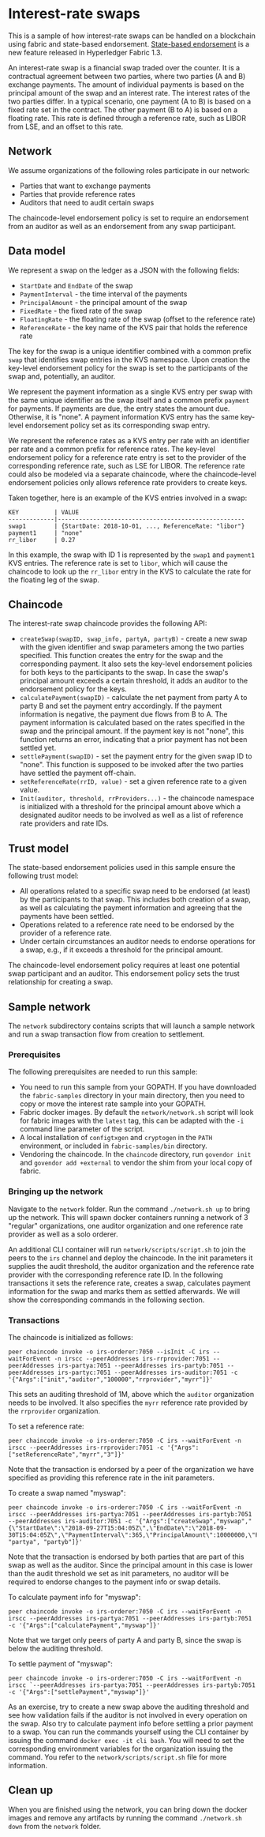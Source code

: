# Interest-rate swaps

This is a sample of how interest-rate swaps can be handled on a blockchain using
fabric and state-based endorsement. [State-based endorsement](https://hyperledger-fabric.readthedocs.io/en/release-1.3/endorsement-policies.html#key-level-endorsement)
is a new feature released in Hyperledger Fabric 1.3.

An interest-rate swap is a financial swap traded over the counter. It is a
contractual agreement between two parties, where two parties (A and B) exchange
payments. The amount of individual payments is based on the principal amount of the
swap and an interest rate. The interest rates of the two parties differ. In a
typical scenario, one payment (A to B) is based on a fixed rate set in the
contract. The other payment (B to A) is based on a floating rate. This rate is
defined through a reference rate, such as LIBOR from LSE, and an offset to this
rate.

## Network

We assume organizations of the following roles participate in our network:
 * Parties that want to exchange payments
 * Parties that provide reference rates
 * Auditors that need to audit certain swaps

The chaincode-level endorsement policy is set to require an endorsement from an
auditor as well as an endorsement from any swap participant.

## Data model
We represent a swap on the ledger as a JSON with the following fields:
 * `StartDate` and `EndDate` of the swap
 * `PaymentInterval` - the time interval of the payments
 * `PrincipalAmount` - the principal amount of the swap
 * `FixedRate` - the fixed rate of the swap
 * `FloatingRate` - the floating rate of the swap (offset to the reference rate)
 * `ReferenceRate` - the key name of the KVS pair that holds the reference rate

The key for the swap is a unique identifier combined with a common prefix `swap`
that identifies swap entries in the KVS namespace. Upon creation the key-level
endorsement policy for the swap is set to the participants of the swap and,
potentially, an auditor.

We represent the payment information as a single KVS entry per swap with the
same unique identifier as the swap itself and a common prefix `payment` for payments.
If payments are due, the entry states the amount due. Otherwise, it is "none".
A payment information KVS entry has the same key-level endorsement policy
set as its corresponding swap entry.

We represent the reference rates as a KVS entry per rate with an identifier per
rate and a common prefix for reference rates. The key-level endorsement policy
for a reference rate entry is set to the provider of the corresponding reference
rate, such as LSE for LIBOR.
The reference rate could also be modeled via a separate chaincode, where the
chaincode-level endorsement policies only allows reference rate providers to
create keys.

Taken together, here is an example of the KVS entries involved in a swap:
```
KEY          | VALUE
-------------|-----------------------------------------------------
swap1        | {StartDate: 2018-10-01, ..., ReferenceRate: "libor"}
payment1     | "none"
rr_libor     | 0.27
```
In this example, the swap with ID 1 is represented by the `swap1` and `payment1`
KVS entries. The reference rate is set to `libor`, which will cause the chaincode
to look up the `rr_libor` entry in the KVS to calculate the rate for the
floating leg of the swap.

## Chaincode
The interest-rate swap chaincode provides the following API:
 * `createSwap(swapID, swap_info, partyA, partyB)` - create a new swap with the
   given identifier and swap parameters among the two parties specified. This
   function creates the entry for the swap and the corresponding payment. It
   also sets the key-level endorsement policies for both keys to the participants
   to the swap. In case the swap's principal amount exceeds a certain threshold,
   it adds an auditor to the endorsement policy for the keys.
 * `calculatePayment(swapID)` - calculate the net payment from party A to party
   B and set the payment entry accordingly. If the payment information is negative,
   the payment due flows from B to A. The payment information is calculated based
   on the rates specified in the swap and the principal amount. If the payment
   key is not "none", this function returns an error, indicating that a prior
   payment has not been settled yet.
 * `settlePayment(swapID)` - set the payment entry for the given swap ID to "none".
   This function is supposed to be invoked after the two parties have settled the
   payment off-chain.
 * `setReferenceRate(rrID, value)` - set a given reference rate to a given value.
 * `Init(auditor, threshold, rrProviders...)` - the chaincode namespace is initialized
   with a threshold for the principal amount above which a designated auditor
   needs to be involved as well as a list of reference rate providers and rate IDs.

## Trust model
The state-based endorsement policies used in this sample ensure the following
trust model:
 * All operations related to a specific swap need to be endorsed (at least) by
   the participants to that swap. This includes both creation of a swap, as well
   as calculating the payment information and agreeing that the payments have
   been settled.
 * Operations related to a reference rate need to be endorsed by the provider of
   a reference rate.
 * Under certain circumstances an auditor needs to endorse operations for a swap,
   e.g., if it exceeds a threshold for the principal amount.

The chaincode-level endorsement policy requires at least one potential swap
participant and an auditor. This endorsement policy sets the trust relationship
for creating a swap.

## Sample network

The `network` subdirectory contains scripts that will launch a sample network
and run a swap transaction flow from creation to settlement.

### Prerequisites

The following prerequisites are needed to run this sample:
* You need to run this sample from your GOPATH. If you have downloaded the
  `fabric-samples` directory in your main directory, then you need to copy or
  move the interest rate sample into your GOPATH.
* Fabric docker images. By default the `network/network.sh` script will look for
  fabric images with the `latest` tag, this can be adapted with the `-i` command
  line parameter of the script.
* A local installation of `configtxgen` and `cryptogen` in the `PATH` environment,
  or included in `fabric-samples/bin` directory.
* Vendoring the chaincode. In the `chaincode` directory, run `govendor init` and
  `govendor add +external` to vendor the shim from your local copy of fabric.

### Bringing up the network

Navigate to the `network` folder. Run the command `./network.sh up` to bring up
the network. This will spawn docker containers running a network of 3 "regular"
organizations, one auditor organization and one reference rate provider as well
as a solo orderer.

An additional CLI container will run `network/scripts/script.sh` to join the
peers to the `irs` channel and deploy the chaincode. In the init parameters it
supplies the audit threshold, the auditor organization and the reference rate
provider with the corresponding reference rate ID. In the following transactions
it sets the reference rate, creates a swap, calculates payment information for
the swap and marks them as settled afterwards. We will show the corresponding
commands in the following section.

### Transactions

The chaincode is initialized as follows:
```
peer chaincode invoke -o irs-orderer:7050 --isInit -C irs --waitForEvent -n irscc --peerAddresses irs-rrprovider:7051 --peerAddresses irs-partya:7051 --peerAddresses irs-partyb:7051 --peerAddresses irs-partyc:7051 --peerAddresses irs-auditor:7051 -c '{"Args":["init","auditor","100000","rrprovider","myrr"]}'
```
This sets an auditing threshold of 1M, above which the `auditor` organization
needs to be involved. It also specifies the `myrr` reference rate provided by
the `rrprovider` organization.

To set a reference rate:
```
peer chaincode invoke -o irs-orderer:7050 -C irs --waitForEvent -n irscc --peerAddresses irs-rrprovider:7051 -c '{"Args":["setReferenceRate","myrr","3"]}'
```
Note that the transaction is endorsed by a peer of the organization we have
specified as providing this reference rate in the init parameters.

To create a swap named "myswap":
```
peer chaincode invoke -o irs-orderer:7050 -C irs --waitForEvent -n irscc --peerAddresses irs-partya:7051 --peerAddresses irs-partyb:7051 --peerAddresses irs-auditor:7051 -c '{"Args":["createSwap","myswap","{\"StartDate\":\"2018-09-27T15:04:05Z\",\"EndDate\":\"2018-09-30T15:04:05Z\",\"PaymentInterval\":365,\"PrincipalAmount\":10000000,\"FixedRate\":4,\"FloatingRate\":5,\"ReferenceRate\":\"myrr\"}", "partya", "partyb"]}'
```
Note that the transaction is endorsed by both parties that are part of this
swap as well as the auditor. Since the principal amount in this case is lower
than the audit threshold we set as init parameters, no auditor will be required
to endorse changes to the payment info or swap details.

To calculate payment info for "myswap":
```
peer chaincode invoke -o irs-orderer:7050 -C irs --waitForEvent -n irscc --peerAddresses irs-partya:7051 --peerAddresses irs-partyb:7051 -c '{"Args":["calculatePayment","myswap"]}'
```
Note that we target only peers of
party A and party B, since the swap is below the auditing threshold.

To settle payment of "myswap":
```
peer chaincode invoke -o irs-orderer:7050 -C irs --waitForEvent -n irscc `--peerAddresses irs-partya:7051 --peerAddresses irs-partyb:7051 -c '{"Args":["settlePayment","myswap"]}'
```

As an exercise, try to create a new swap above the auditing threshold and see
how validation fails if the auditor is not involved in every operation on the
swap. Also try to calculate payment info before settling a prior payment to a
swap. You can run the commands yourself using the CLI container by issuing the
command ``docker exec -it cli bash``. You will need to set the corresponding
environment variables for the organization issuing the command. You refer to the
`network/scripts/script.sh` file for more information.

## Clean up

When you are finished using the network, you can bring down the docker images
and remove any artifacts by running the command `./network.sh down` from the
`network` folder.
